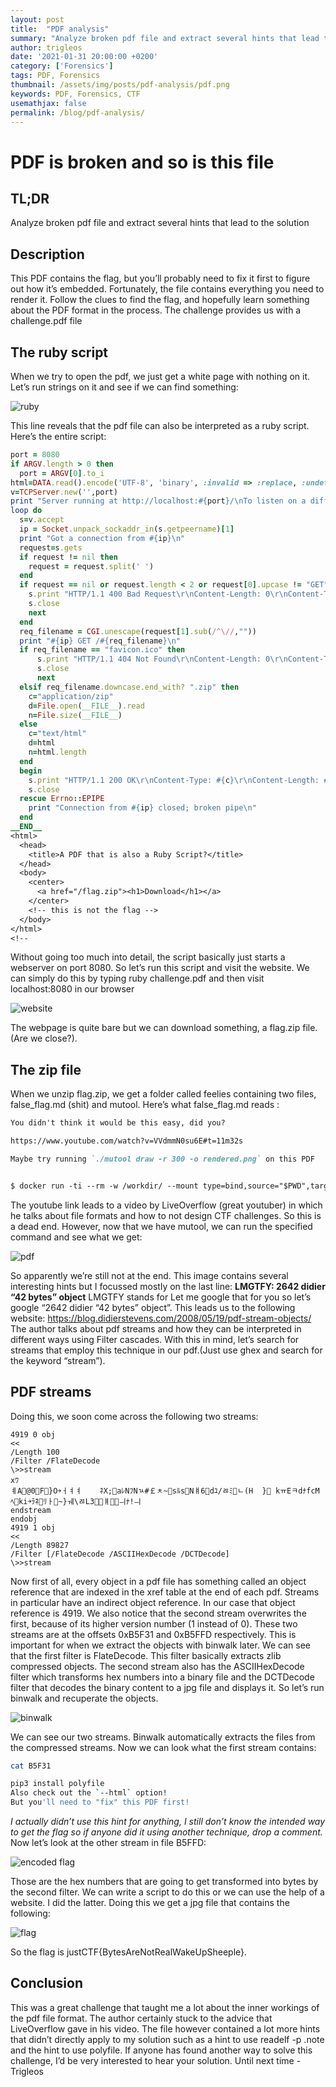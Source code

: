 ```yaml
---
layout: post
title:  "PDF analysis"
summary: "Analyze broken pdf file and extract several hints that lead to the solution"
author: trigleos
date: '2021-01-31 20:00:00 +0200'
category: ['Forensics']
tags: PDF, Forensics
thumbnail: /assets/img/posts/pdf-analysis/pdf.png
keywords: PDF, Forensics, CTF
usemathjax: false
permalink: /blog/pdf-analysis/
---
```

# PDF is broken and so is this file

## TL;DR
Analyze broken pdf file and extract several hints that lead to the solution

## Description
This PDF contains the flag, but you’ll probably need to fix it first to figure out how it’s embedded. Fortunately, the file contains everything you need to render it. Follow the clues to find the flag, and hopefully learn something about the PDF format in the process.
The challenge provides us with a challenge.pdf file

## The ruby script
When we try to open the pdf, we just get a white page with nothing on it. Let’s run strings on it and see if we can find something:

![ruby](/assets/img/posts/pdf-analysis/pdf1.png)

This line reveals that the pdf file can also be interpreted as a ruby script. Here’s the entire script:
```ruby
port = 8080
if ARGV.length > 0 then
  port = ARGV[0].to_i
html=DATA.read().encode('UTF-8', 'binary', :invalid => :replace, :undef => :replace).split(/<\/html>/)[0]+"</html>\n"
v=TCPServer.new('',port)
print "Server running at http://localhost:#{port}/\nTo listen on a different port, re-run with the desired port as a command-line argument.\n\n"
loop do
  s=v.accept
  ip = Socket.unpack_sockaddr_in(s.getpeername)[1]
  print "Got a connection from #{ip}\n"
  request=s.gets
  if request != nil then
    request = request.split(' ')
  end
  if request == nil or request.length < 2 or request[0].upcase != "GET" then
    s.print "HTTP/1.1 400 Bad Request\r\nContent-Length: 0\r\nContent-Type: text/html\r\nConnection: close\r\n\r\n"
    s.close
    next
  end
  req_filename = CGI.unescape(request[1].sub(/^\//,""))
  print "#{ip} GET /#{req_filename}\n"
  if req_filename == "favicon.ico" then
      s.print "HTTP/1.1 404 Not Found\r\nContent-Length: 0\r\nContent-Type: text/html\r\nConnection: close\r\n\r\n"
      s.close
      next
  elsif req_filename.downcase.end_with? ".zip" then
    c="application/zip"
    d=File.open(__FILE__).read
    n=File.size(__FILE__)
  else
    c="text/html"
    d=html
    n=html.length
  end
  begin
    s.print "HTTP/1.1 200 OK\r\nContent-Type: #{c}\r\nContent-Length: #{n}\r\nConnection: close\r\n\r\n"+d
    s.close
  rescue Errno::EPIPE
    print "Connection from #{ip} closed; broken pipe\n"
  end
__END__
<html>
  <head>
    <title>A PDF that is also a Ruby Script?</title>
  </head>
  <body>
    <center>
      <a href="/flag.zip"><h1>Download</h1></a>
    </center>
    <!-- this is not the flag -->
  </body>
</html>
<!--
```
Without going too much into detail, the script basically just starts a webserver on port 8080. So let’s run this script and visit the website. We can simply do this by typing ruby challenge.pdf and then visit localhost:8080 in our browser

![website](/assets/img/posts/pdf-analysis/pdf2.png)

The webpage is quite bare but we can download something, a flag.zip file. (Are we close?).

## The zip file
When we unzip flag.zip, we get a folder called feelies containing two files, false_flag.md (shit) and mutool. Here’s what false_flag.md reads :
```md
You didn't think it would be this easy, did you?

https://www.youtube.com/watch?v=VVdmmN0su6E#t=11m32s

Maybe try running `./mutool draw -r 300 -o rendered.png` on this PDF


$ docker run -ti --rm -w /workdir/ --mount type=bind,source="$PWD",target=/workdir ubuntu:bionic ./mutool 
```
The youtube link leads to a video by LiveOverflow (great youtuber) in which he talks about file formats and how to not design CTF challenges. So this is a dead end. However, now that we have mutool, we can run the specified command and see what we get:

![pdf](/assets/img/posts/pdf-analysis/pdf3.png)

So apparently we’re still not at the end. This image contains several interesting hints but I focussed mostly on the last line:
**LMGTFY: 2642 didier “42 bytes” object**
LMGTFY stands for Let me google that for you so let’s google “2642 didier “42 bytes” object”.
This leads us to the following website: https://blog.didierstevens.com/2008/05/19/pdf-stream-objects/
The author talks about pdf streams and how they can be interpreted in different ways using Filter cascades. With this in mind, let’s search for streams that employ this technique in our pdf.(Just use ghex and search for the keyword “stream”).

## PDF streams

Doing this, we soon come across the following two streams:
```
4919 0 obj
<<
/Length 100
/Filter /FlateDecode
\>>stream
xﾜ
ￋA@0F￡}O￱￫ￆￊￊ    ﾈX;aﾚNﾌNﾣ#￡￶ﾺ~￟sﾙsNￅ6dﾕ/ﾰﾐﾤ(￶H￻ } kￗEﾻdﾅfcMﾍk￸￴i￫ﾗﾈﾘￂ~}ￕ\ﾰL3￟ￅ￷ￛﾅ!ￛ
endstream
endobj
4919 1 obj
<<
/Length 89827
/Filter [/FlateDecode /ASCIIHexDecode /DCTDecode]
\>>stream
```

Now first of all, every object in a pdf file has something called an object reference that are indexed in the xref table at the end of each pdf. Streams in particular have an indirect object reference. In our case that object reference is 4919. We also notice that the second stream overwrites the first, because of its higher version number (1 instead of 0). These two streams are at the offsets 0xB5F31 and 0xB5FFD respectively. This is important for when we extract the objects with binwalk later. We can see that the first filter is FlateDecode. This filter basically extracts zlib compressed objects. The second stream also has the ASCIIHexDecode filter which transforms hex numbers into a binary file and the DCTDecode filter that decodes the binary content to a jpg file and displays it. So let’s run binwalk and recuperate the objects.

![binwalk](/assets/img/posts/pdf-analysis/pdf4.png)

We can see our two streams. Binwalk automatically extracts the files from the compressed streams. Now we can look what the first stream contains:

```bash
cat B5F31

pip3 install polyfile
Also check out the `--html` option!
But you'll need to "fix" this PDF first!
```

*I actually didn’t use this hint for anything, I still don’t know the intended way to get the flag so if anyone did it using another technique, drop a comment.*
Now let’s look at the other stream in file B5FFD:

![encoded flag](/assets/img/posts/pdf-analysis/pdf5.png)

Those are the hex numbers that are going to get transformed into bytes by the second filter. We can write a script to do this or we can use the help of a website. I did the latter. Doing this we get a jpg file that contains the following:

![flag](/assets/img/posts/pdf-analysis/pdf6.png)

So the flag is justCTF{BytesAreNotRealWakeUpSheeple}.

## Conclusion

This was a great challenge that taught me a lot about the inner workings of the pdf file format. The author certainly stuck to the advice that LiveOverflow gave in his video. The file however contained a lot more hints that didn’t directly apply to my solution such as a hint to use readelf -p .note and the hint to use polyfile. If anyone has found another way to solve this challenge, I’d be very interested to hear your solution. Until next time
-Trigleos

